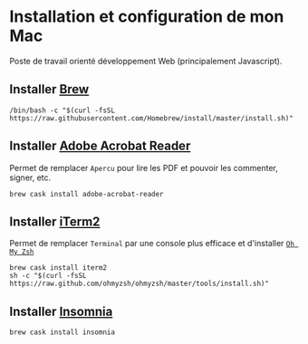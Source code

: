 # Installation et configuration de mon Mac

Poste de travail orienté développement Web (principalement Javascript).

## Installer [Brew](https://brew.sh/)

    /bin/bash -c "$(curl -fsSL https://raw.githubusercontent.com/Homebrew/install/master/install.sh)"
    
## Installer [Adobe Acrobat Reader](https://get.adobe.com/fr/reader/otherversions/)

Permet de remplacer `Apercu` pour lire les PDF et pouvoir les commenter, signer, etc.

    brew cask install adobe-acrobat-reader
    
## Installer [iTerm2](https://www.iterm2.com/)

Permet de remplacer `Terminal` par une console plus efficace et d'installer [`Oh My Zsh`](https://ohmyz.sh/#install)

    brew cask install iterm2
    sh -c "$(curl -fsSL https://raw.github.com/ohmyzsh/ohmyzsh/master/tools/install.sh)"
    
## Installer [Insomnia](https://insomnia.rest/)

    brew cask install insomnia
    
